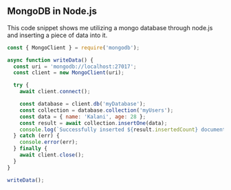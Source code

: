 ## MongoDB in Node.js
This code snippet shows me utilizing a mongo database through node.js and inserting a piece of data into it. 

```Javascript
const { MongoClient } = require('mongodb');

async function writeData() {
  const uri = 'mongodb://localhost:27017';
  const client = new MongoClient(uri);

  try {
    await client.connect();

    const database = client.db('myDatabase');
    const collection = database.collection('myUsers');
    const data = { name: 'Kalani', age: 28 };
    const result = await collection.insertOne(data);
    console.log(`Successfully inserted ${result.insertedCount} document into the collection.`);
  } catch (err) {
    console.error(err);
  } finally {
    await client.close();
  }
}

writeData();
```